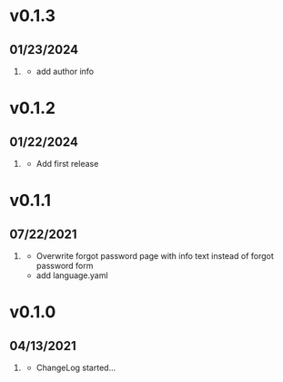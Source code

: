 # v0.1.3
##  01/23/2024

1. [](#feature)
   * add author info

# v0.1.2
##  01/22/2024

1. [](#new)
   * Add first release


# v0.1.1
##  07/22/2021

1. [](#feature)
    * Overwrite forgot password page with info text instead of forgot password form
    * add language.yaml

# v0.1.0
##  04/13/2021

1. [](#new)
    * ChangeLog started...
